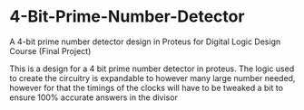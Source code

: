 # 4-Bit-Prime-Number-Detector
A 4-bit prime number detector design in Proteus for Digital Logic Design Course (Final Project)


This is a design for a 4 bit prime number detector in proteus. The logic used to create the circuitry is expandable to however many large number needed, however for that the timings of the clocks will have to be tweaked a bit to ensure 100% accurate answers in the divisor
